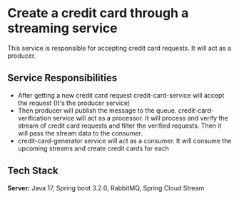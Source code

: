
# Create a credit card through a streaming service

This service is responsible for accepting credit card requests. It will act as a producer.


## Service Responsibilities

- After getting a new credit card request credit-card-service will accept the request (It's the producer service)
- Then producer will publish the message to the queue. credit-card-verification service will act as a processor. It will process and verify the stream of credit card requests and filter the verified requests. Then it will pass the stream data to the consumer.
- credit-card-generator service will act as a consumer. It will consume the upcoming
  streams and create credit cards for each



## Tech Stack

**Server:** Java 17, Spring boot 3.2.0, RabbitMQ, Spring Cloud Stream


